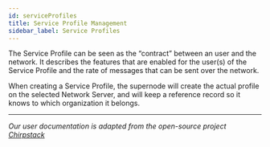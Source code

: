 ```yaml
---
id: serviceProfiles
title: Service Profile Management
sidebar_label: Service Profiles
---
```


The Service Profile can be seen as the “contract” between an user and the network. It describes the features that are enabled for the user(s) of the Service Profile and the rate of messages that can be sent over the network.

When creating a Service Profile, the supernode will create the actual profile on the selected Network Server, and will keep a reference record so it knows to which organization it belongs.

---

_Our user documentation is adapted from the open-source project [Chirpstack](https://www.chirpstack.io/application-server/)_
